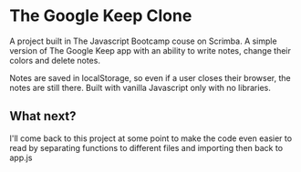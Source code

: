 # The Google Keep Clone

A project built in The Javascript Bootcamp couse on Scrimba. A simple version of The Google Keep app with an ability to write notes, change their colors and delete notes.

Notes are saved in localStorage, so even if a user closes their browser, the notes are still there. Built with vanilla Javascript only with no libraries.

<h2>What next?</h2>

I'll come back to this project at some point to make the code even easier to read by separating functions to different files and importing then back to app.js

